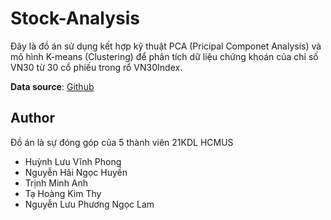 # Stock-Analysis

Đây là đồ án sử dụng kết hợp kỹ thuật PCA (Pricipal Componet Analysis) và mô hình K-means (Clustering) để phân tích dữ liệu chứng khoán của chỉ số VN30 từ 30 cổ phiếu trong rổ VN30Index.

**Data source**: [Github](https://github.com/PhongHuynh0394/My-respository/blob/main/df_merged.pkl)

## Author

Đồ án là sự đóng góp của 5 thành viên 21KDL HCMUS
- Huỳnh Lưu Vĩnh Phong
- Nguyễn Hải Ngọc Huyền
- Trịnh Minh Anh
- Tạ Hoàng Kim Thy
- Nguyễn Lưu Phương Ngọc Lam 
